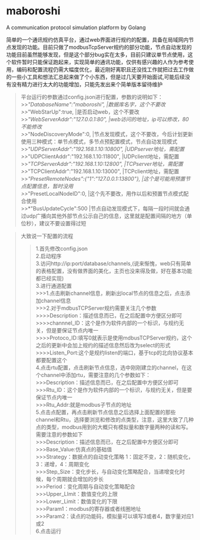 # maboroshi
A communication protocol simulation platform by Golang

简单的一个通讯规约仿真平台，通过web界面进行规约的配置，具备在局域网内节点发现的功能。目前只做了modbusTcpServer规约的部分功能，节点自动发现的功能目前虽然能够发现，但是这个部分bug实在太多，目前只建议单节点使用，这个软件暂时只能保证跑起来，实现简单的通讯功能，仅供有感兴趣的人作为参考使用，编码和配置流程仍需大幅度优化，最近刚好离职且还没找工作就把过去工作做的一些小工具和想法汇总起来做了个小东西，但是过几天要开始面试,可能后续没有没有精力进行太大的功能增加，只能先发出来个简单版本留待维护  
>平台运行的参数通过config.json进行配置，参数的说明如下：  
    >>*"DatabaseName":"maboroshi",                  |数据库名字，这个不要改  
    >>*"WebStarUp":true,                            |是否启动web，这个不要改  
    >>*"WebServerAddr":"127.0.0.1:80",              |web访问的地址，ip可以修改，80不能修改  
    >>*"NodeDiscoveryMode":0,                       |节点发现模式，这个不要改，今后计划更新使用三种模式：单节点模式，多节点预配置模式，节点自动发现模式  
    >>*"UDPServerAddr":"192.168.1.10:10800",        |UDPserver地址，需配置  
    >>*"UDPClientAddr":"192.168.1.10:11800",        |UDPclient地址，需配置  
    >>*"TCPServerAddr":"192.168.1.10:12800",        |TCPserver地址，需配置  
    >>*"TCPClientAddr":"192.168.1.10:13000",        |TCPclient地址，需配置  
    >>*"PresetRemoteNodes":{"1":"127.0.0.1:13800"}, |这个是可能用预置节点配置信息，暂时没用  
    >>*"PresetLocalNodeID":0,                       |这个先不要改，用作以后和预置节点模式配合使用  
    >>*"BusUpdateCycle":500                         |节点自动发现模式下，每隔一段时间就会通过udp广播向其他外部节点公示自己的信息，这里就是配置间隔的地方（单位秒），建议不要设置得过短  

>大致说一下配置的流程  
  >>1.首先修改config.json  
  >>2.启动程序  
  >>3.访问http://ip:port/database/channels,(说来惭愧，web只有简单的表格配置，没有做界面的美化，主页也没来得及做，好在基本功能都已经实现)  
  >>3.进行通道配置  
    >>>1.点击刷新channel信息，刷新出local节点的信息之后，点击添加channel信息  
    >>>2.对于mdbusTCPServer规约需要关注几个参数  
      >>>>Description：描述信息而已，在之后配置中方便区分即可   
      >>>>channnel_ID：这个是作为软件内部的一个标识，与规约无关，但是要保证节点内唯一  
      >>>>Protoco_ID:填写0就表示是使用mdbusTCPServer规约，这个之后的更新中会加上规约的描述信息然后改为select的形式  
      >>>>Listen_Port:这个是规约listen的端口，基于tcp的北向协议基本都要配置这个  
  >>4.点击rtu配置，点击刷新节点信息，选中刚刚建立的channel，在这个channel中添加rtu，需要注意的几个参数如下：  
      >>>Description：描述信息而已，在之后配置中方便区分即可  
      >>>Rtu_ID：这个是作为软件内部的一个标识，与规约无关，但是要保证节点内唯一  
      >>>Rtu_Addr:就是modbus子节点的地址  
  >>5.点击点配置，再点击刷新节点信息之后选择上面配置的那些channel和Rtu，选择要浏览和修改的点类型，注意，这里大致了几种点的类型，modbus用到的大概只有模拟量和数字量两种的读和写。需要注意的参数如下  
      >>>Description：描述信息而已，在之后配置中方便区分即可  
      >>>Base_Value:仿真点的基础值  
      >>>Strategy：数据点的自动变化策略 1：固定不变，2：随机变化，3：递增，4：周期变化  
      >>>Step_Size：变化步长，与自动变化策略配合，当递增变化时候，每个周期就会增加的步长  
      >>>Period：变化周期与自动变化策略配合  
      >>>Upper_LImit：数值变化的上限  
      >>>Lower_Limit：数值变化的下限  
      >>>Param1：modbus的寄存器或者线圈地址  
      >>>Param2：读点的功能码，模拟量可以填写3或者4，数字量对应1或2  
  >>6.点击运行  

